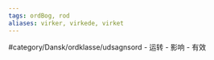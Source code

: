 ```yaml
---
tags: ordBog, rod
aliases: virker, virkede, virket
---
```


#category/Dansk/ordklasse/udsagnsord 
	- 运转
	- 影响
	- 有效